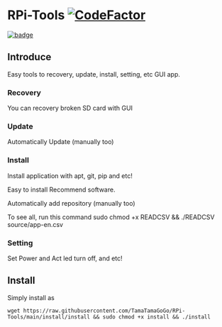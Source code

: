 # RPi-Tools [![CodeFactor](https://www.codefactor.io/repository/github/tamatamagogo/rpi-tools/badge/main)](https://www.codefactor.io/repository/github/tamatamagogo/rpi-tools/overview/main)

[![badge](https://github.com/TamaTamaGoGo/RPi-Tools/img/icons/RPi-Store.png?raw=true)](https://github.com/TamaTamaGoGo/RPi-Tools/)  

## Introduce

Easy tools to recovery, update, install, setting, etc GUI app.

### Recovery

You can recovery broken SD card with GUI

### Update

Automatically Update (manually too)

### Install

Install application with apt, git, pip and etc!

Easy to install Recommend software.

Automatically add repository (manually too)

To see all, run this command sudo chmod +x READCSV && ./READCSV
source/app-en.csv

### Setting

Set Power and Act led turn off, and etc!

## Install

Simply install as

    wget https://raw.githubusercontent.com/TamaTamaGoGo/RPi-Tools/main/install/install && sudo chmod +x install && ./install
